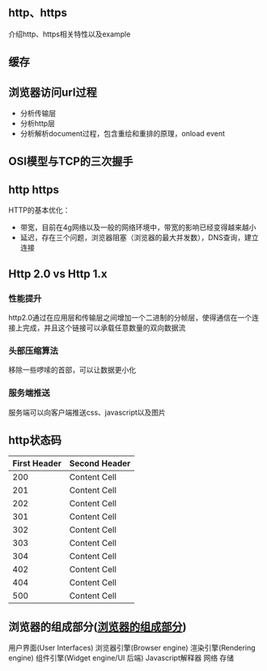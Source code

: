 ## http、https
介绍http、https相关特性以及example

## 缓存

## 浏览器访问url过程
+ 分析传输层
+ 分析http层
+ 分析解析document过程，包含重绘和重排的原理，onload event
  

## OSI模型与TCP的三次握手


## http https
HTTP的基本优化：
+ 带宽，目前在4g网络以及一般的网络环境中，带宽的影响已经变得越来越小
+ 延迟，存在三个问题，浏览器阻塞（浏览器的最大并发数），DNS查询，建立连接

## Http 2.0 vs Http 1.x
### 性能提升
http2.0通过在应用层和传输层之间增加一个二进制的分帧层，使得通信在一个连接上完成，并且这个链接可以承载任意数量的双向数据流

### 头部压缩算法
移除一些啰嗦的首部，可以让数据更小化

### 服务端推送
服务端可以向客户端推送css、javascript以及图片

## http状态码

| First Header  | Second Header |
| ------------- | ------------- |
| 200  | Content Cell  |
| 201  | Content Cell  |
| 202  | Content Cell  |
| 301  | Content Cell  |
| 302  | Content Cell  |
| 303  | Content Cell  |
| 304  | Content Cell  |
| 402  | Content Cell  |
| 404  | Content Cell  |
| 500  | Content Cell  |



## 浏览器的组成部分([浏览器的组成部分](https://mrhuang87.github.io/2017/12/24/typescript-in-a-browser/))
用户界面(User Interfaces)
浏览器引擎(Browser engine)
渲染引擎(Rendering engine)
组件引擎(Widget engine/UI 后端)
Javascript解释器
网络
存储

